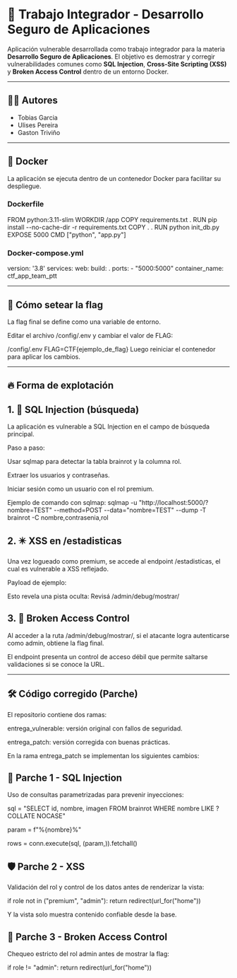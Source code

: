 # 🔐 Trabajo Integrador - Desarrollo Seguro de Aplicaciones

Aplicación vulnerable desarrollada como trabajo integrador para la materia **Desarrollo Seguro de Aplicaciones**. El objetivo es demostrar y corregir vulnerabilidades comunes como **SQL Injection**, **Cross-Site Scripting (XSS)** y **Broken Access Control** dentro de un entorno Docker.

---

## 👨‍💻 Autores

- Tobias Garcia  
- Ulises Pereira  
- Gaston Triviño

---

## 🐳 Docker

La aplicación se ejecuta dentro de un contenedor Docker para facilitar su despliegue.

### Dockerfile
FROM python:3.11-slim
WORKDIR /app
COPY requirements.txt .
RUN pip install --no-cache-dir -r requirements.txt
COPY . .
RUN python init_db.py
EXPOSE 5000
CMD ["python", "app.py"]

### Docker-compose.yml
version: '3.8'
services:
  web:
    build: .
    ports:
      - "5000:5000"
    container_name: ctf_app_team_ptt
    
---
    
## 🏁 Cómo setear la flag
La flag final se define como una variable de entorno.

Editar el archivo /config/.env y cambiar el valor de FLAG:

/config/.env
FLAG=CTF{ejemplo_de_flag}
Luego reiniciar el contenedor para aplicar los cambios.

---

## 🔥 Forma de explotación

## 1. 🐍 SQL Injection (búsqueda)
La aplicación es vulnerable a SQL Injection en el campo de búsqueda principal.

Paso a paso:

Usar sqlmap para detectar la tabla brainrot y la columna rol.

Extraer los usuarios y contraseñas.

Iniciar sesión como un usuario con el rol premium.

Ejemplo de comando con sqlmap:
sqlmap -u "http://localhost:5000/?nombre=TEST" --method=POST --data="nombre=TEST" --dump -T brainrot -C nombre,contrasenia,rol

## 2. ✴️ XSS en /estadisticas
Una vez logueado como premium, se accede al endpoint /estadisticas, el cual es vulnerable a XSS reflejado.

Payload de ejemplo:
<script>alert('1')</script>
Esto revela una pista oculta:
Revisá /admin/debug/mostrar/

## 3. 🚪 Broken Access Control
Al acceder a la ruta /admin/debug/mostrar/, si el atacante logra autenticarse como admin, obtiene la flag final.

El endpoint presenta un control de acceso débil que permite saltarse validaciones si se conoce la URL.

---

## 🛠️ Código corregido (Parche)
El repositorio contiene dos ramas:

entrega_vulnerable: versión original con fallos de seguridad.

entrega_patch: versión corregida con buenas prácticas.

En la rama entrega_patch se implementan los siguientes cambios:

## 🔐 Parche 1 - SQL Injection
Uso de consultas parametrizadas para prevenir inyecciones:

sql = "SELECT id, nombre, imagen FROM brainrot WHERE nombre LIKE ? COLLATE NOCASE"

param = f"%{nombre}%"

rows = conn.execute(sql, (param,)).fetchall()

## 🛡️ Parche 2 - XSS
Validación del rol y control de los datos antes de renderizar la vista:

if role not in ("premium", "admin"):
    return redirect(url_for("home"))

Y la vista solo muestra contenido confiable desde la base.

## 🚫 Parche 3 - Broken Access Control
Chequeo estricto del rol admin antes de mostrar la flag:

if role != "admin":
    return redirect(url_for("home"))
